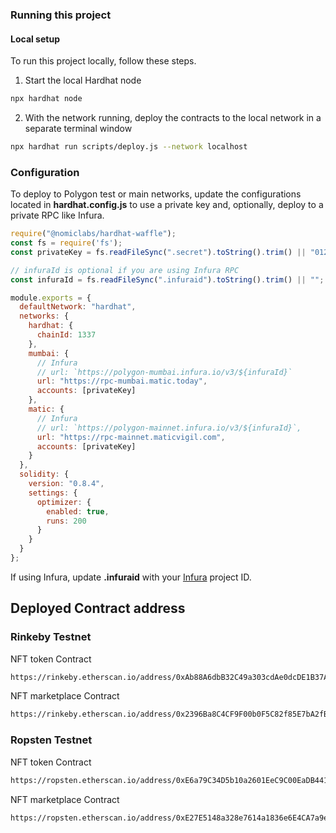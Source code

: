 ### Running this project

#### Local setup

To run this project locally, follow these steps.

1. Start the local Hardhat node

```sh
npx hardhat node
```

2. With the network running, deploy the contracts to the local network in a separate terminal window

```sh
npx hardhat run scripts/deploy.js --network localhost
```

### Configuration

To deploy to Polygon test or main networks, update the configurations located in __hardhat.config.js__ to use a private key and, optionally, deploy to a private RPC like Infura.

```javascript
require("@nomiclabs/hardhat-waffle");
const fs = require('fs');
const privateKey = fs.readFileSync(".secret").toString().trim() || "01234567890123456789";

// infuraId is optional if you are using Infura RPC
const infuraId = fs.readFileSync(".infuraid").toString().trim() || "";

module.exports = {
  defaultNetwork: "hardhat",
  networks: {
    hardhat: {
      chainId: 1337
    },
    mumbai: {
      // Infura
      // url: `https://polygon-mumbai.infura.io/v3/${infuraId}`
      url: "https://rpc-mumbai.matic.today",
      accounts: [privateKey]
    },
    matic: {
      // Infura
      // url: `https://polygon-mainnet.infura.io/v3/${infuraId}`,
      url: "https://rpc-mainnet.maticvigil.com",
      accounts: [privateKey]
    }
  },
  solidity: {
    version: "0.8.4",
    settings: {
      optimizer: {
        enabled: true,
        runs: 200
      }
    }
  }
};
```

If using Infura, update __.infuraid__ with your [Infura](https://infura.io/) project ID.


## Deployed Contract address

### Rinkeby Testnet
NFT token Contract
```sh
https://rinkeby.etherscan.io/address/0xAb88A6dbB32C49a303cdAe0dcDE1B37A69b7E9C9
```

NFT marketplace Contract
```sh
https://rinkeby.etherscan.io/address/0x2396Ba8C4CF9F00b0F5C82f85E7bA2fBeF1b6Fca
```

### Ropsten Testnet

NFT token Contract
```sh
https://ropsten.etherscan.io/address/0xE6a79C34D5b10a2601EeC9C00EaDB441ed287230#code
```

NFT marketplace Contract
```sh
https://ropsten.etherscan.io/address/0xE27E5148a328e7614a1836e6E4CA7a9efC95ECA9#code